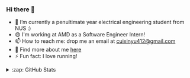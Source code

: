 ### Hi there 👋
- 🌱 I’m currently a penultimate year electrical engineering student from NUS :)
- 😄 I'm working at AMD as a Software Engineer Intern!
- 📫 How to reach me: drop me an email at cuixinyu412@gmail.com
- 👯 Find more about me [here](https://www.linkedin.com/in/xinyu-cui-222025200/)
- ⚡ Fun fact: I love running!

<details>
  
  <summary>:zap: GitHub Stats</summary>
  
  
[![Xinyu's GitHub stats](https://github-readme-stats.vercel.app/api?username=ccxinyuu&hide=stars,contribs&repo=github-readme-stats&count_private=true&show_icons=true&theme=tokyonight&include_all_commits=true)](https://github.com/anuraghazra/github-readme-stats)


[![Top Langs](https://github-readme-stats.vercel.app/api/top-langs/?username=ccxinyuu&count_private=true&layout=compact&hide_border=true&theme=ayu-mirage)](https://github.com/anuraghazra/github-readme-stats)

</details>
